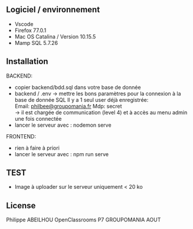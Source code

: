 ## Logiciel / environnement
- Vscode
- Firefox 77.0.1
- Mac OS Catalina / Version 10.15.5
- Mamp SQL 5.7.26


## Installation


BACKEND:
- copier backend/bdd.sql dans votre base de donnée
- backend / .env -> mettre les bons paramètres pour la connexion à la base de donnée SQL
            Il y a 1 seul user déjà enregistrée:    
            Email: philbee@groupomania.fr   Mdp: secret       
            -> il est chargée de communication (level 4) et à accès au menu admin une fois connectée
- lancer le serveur avec : nodemon serve

FRONTEND:
- rien à faire à priori
- lancer le serveur avec : npm run serve


## TEST
- Image à uploader sur le serveur uniquement < 20 ko


## License
Philippe ABEILHOU OpenClassrooms P7 GROUPOMANIA AOUT